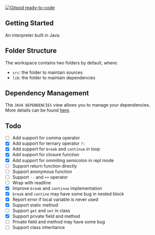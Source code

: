 [![Gitpod ready-to-code](https://img.shields.io/badge/Gitpod-ready--to--code-blue?logo=gitpod)](https://gitpod.io/#https://github.com/doouding/Lox)

## Getting Started

An interpreter built in Java.

## Folder Structure

The workspace contains two folders by default, where:

- `src`: the folder to maintain sources
- `lib`: the folder to maintain dependencies

## Dependency Management

The `JAVA DEPENDENCIES` view allows you to manage your dependencies. More details can be found [here](https://github.com/microsoft/vscode-java-pack/blob/master/release-notes/v0.9.0.md#work-with-jar-files-directly).

## Todo

 - [ ] Add support for comma operator
 - [x] Add support for ternary operator `?:`
 - [x] Add support for `break` and `continue` in loop
 - [x] Add support for closure function
 - [x] Add support for ommiting semicolon in repl mode
 - [ ] Support return function directly
 - [ ] Support anonymous function
 - [ ] Support `--` and `++` operator
 - [ ] Wrap with readline
 - [x] Improve `break` and `continue` implementation
 - [x] `break` and `contine` may have some bug in nested block
 - [x] Report error if local variable is never used
 - [x] Support static method
 - [ ] Support `get` and `set` in class
 - [x] Support private field and method
 - [ ] Private field and method may have some bug
 - [ ] Support class inheritance
